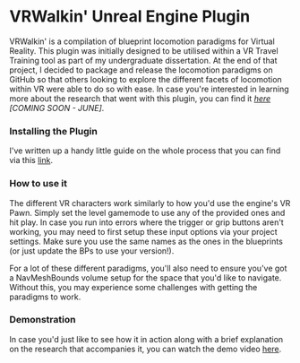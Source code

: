 # VRWalkin' Unreal Engine Plugin
VRWalkin' is a compilation of blueprint locomotion paradigms for Virtual Reality. This plugin was initially designed to be utilised within a VR Travel Training tool as part of my undergraduate dissertation. At the end of that project, I decided to package and release the locomotion paradigms on GitHub so that others looking to explore the different facets of locomotion within VR were able to do so with ease. In case you're interested in learning more about the research that went with this plugin, you can find it *[here]() [COMING SOON - JUNE]*. 

### Installing the Plugin
I've written up a handy little guide on the whole process that you can find via this [link](https://hannah-ashna.github.io/VRWalkin-UE-Plugin/). 

### How to use it
The different VR characters work similarly to how you'd use the engine's VR Pawn. Simply set the level gamemode to use any of the provided ones and hit play. In case you run into errors where the trigger or grip buttons aren't working, you may need to first setup these input options via your project settings. Make sure you use the same names as the ones in the blueprints (or just update the BPs to use your version!).

For a lot of these different paradigms, you'll also need to ensure you've got a NavMeshBounds volume setup for the space that you'd like to navigate. Without this, you may experience some challenges with getting the paradigms to work. 

### Demonstration
In case you'd just like to see how it in action along with a brief explanation on the research that accompanies it, you can watch the demo video [here]().
